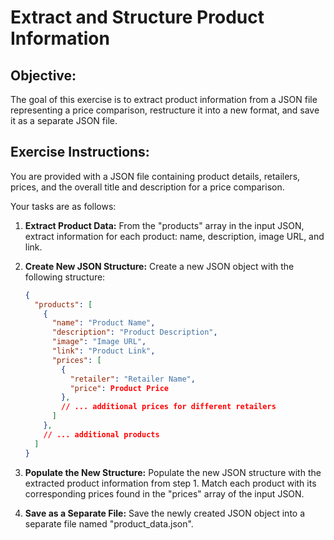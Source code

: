 # Extract and Structure Product Information

## Objective:

The goal of this exercise is to extract product information from a JSON file representing a price comparison, restructure it into a new format, and save it as a separate JSON file.

## Exercise Instructions:

You are provided with a JSON file containing product details, retailers, prices, and the overall title and description for a price comparison.

Your tasks are as follows:

1. **Extract Product Data:** From the "products" array in the input JSON, extract information for each product: name, description, image URL, and link.
2. **Create New JSON Structure:** Create a new JSON object with the following structure: 
   ```json
   {
     "products": [
       {
         "name": "Product Name", 
         "description": "Product Description",
         "image": "Image URL",
         "link": "Product Link",
         "prices": [
           {
             "retailer": "Retailer Name",
             "price": Product Price
           },
           // ... additional prices for different retailers
         ]
       },
       // ... additional products
     ]
   }
   ```
3. **Populate the New Structure:** Populate the new JSON structure with the extracted product information from step 1. Match each product with its corresponding prices found in the "prices" array of the input JSON.


4. **Save as a Separate File:** Save the newly created JSON object into a separate file named "product_data.json".